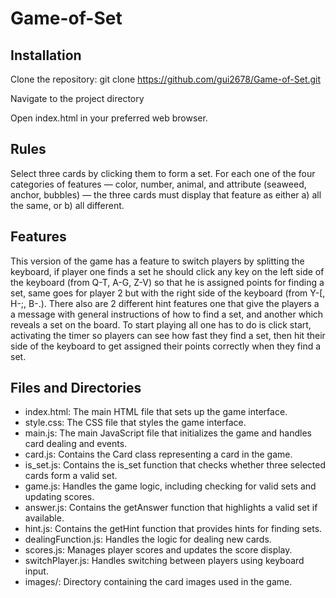 # Game-of-Set

## Installation
Clone the repository:
 git clone https://github.com/gui2678/Game-of-Set.git
 
Navigate to the project directory

Open index.html in your preferred web browser.

## Rules
Select three cards by clicking them to form a set. For each one of the four categories of features — color, number, animal, and attribute (seaweed, anchor, bubbles) — the three cards must display that feature as either a) all the same, or b) all different.

## Features
This version of the game has a feature to switch players by splitting the keyboard, if player one finds a set he should click any key on the left side of the keyboard (from Q-T, A-G, Z-V) so that he is assigned points for finding a set, same goes for player 2 but with the right side of the keyboard (from Y-[, H-;, B-.). There also are 2 different hint features one that give the players a a message with general instructions of how to find a set, and another which reveals a set on the board. To start playing all one has to do is click start, activating the timer so players can see how fast they find a set, then hit their side of the keyboard to get assigned their points correctly when they find a set. 


## Files and Directories
- index.html: The main HTML file that sets up the game interface.
- style.css: The CSS file that styles the game interface.
- main.js: The main JavaScript file that initializes the game and handles card dealing and events.
- card.js: Contains the Card class representing a card in the game.
- is_set.js: Contains the is_set function that checks whether three selected cards form a valid set.
- game.js: Handles the game logic, including checking for valid sets and updating scores.
- answer.js: Contains the getAnswer function that highlights a valid set if available.
- hint.js: Contains the getHint function that provides hints for finding sets.
- dealingFunction.js: Handles the logic for dealing new cards.
- scores.js: Manages player scores and updates the score display.
- switchPlayer.js: Handles switching between players using keyboard input.
- images/: Directory containing the card images used in the game.
